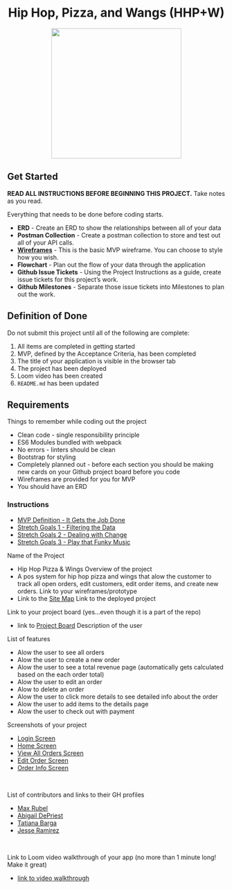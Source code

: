 <div style="text-align:center">
<h1>Hip Hop, Pizza, and Wangs (HHP+W)</h1>

<image src="https://user-images.githubusercontent.com/29741570/205346767-a182560c-64a6-4cfa-80b3-0d64cf998242.png" style="height:300px;"></image></div>

## Get Started
**READ ALL INSTRUCTIONS BEFORE BEGINNING THIS PROJECT.** Take notes as you read.

Everything that needs to be done before coding starts.

* **ERD** - Create an ERD to show the relationships between all of  your data
* **Postman Collection** - Create a postman collection to store and test out all of your API calls.
* **[Wireframes](https://www.figma.com/file/4y3EZddALuBR3ouSEM57Np/MVP?node-id=0%3A1)** - This is the basic MVP wireframe. You can choose to style how you wish.
* **Flowchart** - Plan out the flow of your data through the application
* **Github Issue Tickets** - Using the Project Instructions as a guide, create issue tickets for this project’s work.
* **Github Milestones** - Separate those issue tickets into Milestones to plan out the work.

## Definition of Done

Do not submit this project until all of the following are complete:

1. All items are completed in getting started
1. MVP, defined by the Acceptance Criteria, has been completed
1. The title of your application is visible in the browser tab
1. The project has been deployed
1. Loom video has been created
1. `README.md` has been updated

## Requirements

Things to remember while coding out the project

* Clean code - single responsibility principle
* ES6 Modules bundled with webpack
* No errors - linters should be clean
* Bootstrap for styling
* Completely planned out - before each section you should be making new cards on your Github project board before you code
* Wireframes are provided for you for MVP
* You should have an ERD

### Instructions

* [MVP Definition - It Gets the Job Done](./instructions/mvp.md)
* [Stretch Goals 1 - Filtering the Data](./instructions/stretch-1.md)
* [Stretch Goals 2 - Dealing with Change](./instructions/stretch-2.md)
* [Stretch Goals 3 - Play that Funky Music](./instructions/stretch-3.md)

Name of the Project
  - Hip Hop Pizza & Wings
Overview of the project
  - A pos system for hip hop pizza and wings that alow the customer to track all open orders, edit customers, edit order items, and create new orders. 
Link to your wireframes/prototype
  - Link to the [Site Map](https://drive.google.com/file/d/10x3PbFrS-XpZ0psx5z-k3gLx2guhBxi7/view?usp=drive_link)
Link to the deployed project

Link to your project board (yes...even though it is a part of the repo)
  - link to [Project Board](https://github.com/NSS-Evening-25-Cohort/pos-system-e25-rage-committers/issues)
Description of the user

List of features
  - Alow the user to see all orders
  - Alow the user to create a new order
  - Alow the user to see a total revenue page (automatically gets calculated based on the each order total)
  - Alow the user to edit an order 
  - Alow to delete an order 
  - Alow the user to click more details to see detailed info about the order
  - Alow the user to add items to the details page
  - Alow the user to check out with payment

Screenshots of your project
  - [Login Screen](assets/readMeSS/login-screen.png)
  - [Home Screen](assets/readMeSS/home-screen.png)
  - [View All Orders Screen](assets/readMeSS/view-order-page.png)
  - [Edit Order Screen](assets/readMeSS/edit-order-screen.png)
  - [Order Info Screen](assets/readMeSS/order-info.png)

<br/>

List of contributors and links to their GH profiles
  - [Max Rubel](https://github.com/MaxRubel)
  - [Abigail DePriest](https://github.com/Abigail-DePriest)
  - [Tatiana Barga](https://github.com/tatianabarga)
  - [Jesse Ramirez](https://github.com/jgramirez0210)

  <br/>

Link to Loom video walkthrough of your app (no more than 1 minute long! Make it great)
  - [link to video walkthrough]()
